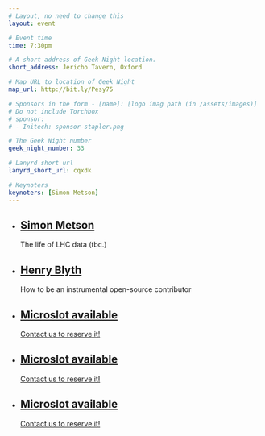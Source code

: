```yaml
---
# Layout, no need to change this
layout: event

# Event time
time: 7:30pm

# A short address of Geek Night location. 
short_address: Jericho Tavern, Oxford

# Map URL to location of Geek Night
map_url: http://bit.ly/Pesy75

# Sponsors in the form - [name]: [logo imag path (in /assets/images)]
# Do not include Torchbox
# sponsor:
# - Initech: sponsor-stapler.png

# The Geek Night number
geek_night_number: 33

# Lanyrd short url
lanyrd_short_url: cqxdk

# Keynoters
keynoters: [Simon Metson]
---
```


<ul class="keynotes">
    <li itemprop="performer" itemscope="itemscope" itemtype="http://schema.org/Person">
        <a href="http://drsm79.github.io/" ><h2 itemprop="name">Simon Metson</h2></a>
        <p>The life of LHC data (tbc.)</p>
    </li>
</ul>

<ul class="microslots">
    <li itemprop="performer" itemscope="itemscope" itemtype="http://schema.org/Person">
        <h2 itemprop="name"><a href="http://henrahmagix.github.io/" >Henry Blyth</a></h2>
        <p>How to be an instrumental open-source contributor</p>
    </li>
    <li itemprop="performer" itemscope="itemscope" itemtype="http://schema.org/Person">
        <h2 itemprop="name"><a href="http://bit.ly/ogn-microslot" >Microslot available</a></h2>
        <p><a href="http://bit.ly/ogn-microslot" >Contact us to reserve it!</a></p>
    </li>
    <li itemprop="performer" itemscope="itemscope" itemtype="http://schema.org/Person">
        <h2 itemprop="name"><a href="http://bit.ly/ogn-microslot" >Microslot available</a></h2>
        <p><a href="http://bit.ly/ogn-microslot" >Contact us to reserve it!</a></p>
    </li>
    <li itemprop="performer" itemscope="itemscope" itemtype="http://schema.org/Person">
        <h2 itemprop="name"><a href="http://bit.ly/ogn-microslot" >Microslot available</a></h2>
        <p><a href="http://bit.ly/ogn-microslot" >Contact us to reserve it!</a></p>
    </li>
</ul>


